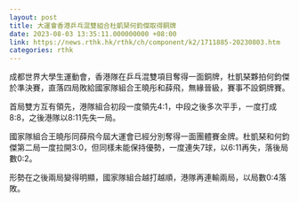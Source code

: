 ```yaml
---
layout: post
title: 大運會香港乒乓混雙組合杜凱琹何鈞傑取得銅牌
date: 2023-08-03 13:35:11.000000000 +08:00
link: https://news.rthk.hk/rthk/ch/component/k2/1711885-20230803.htm
categories: rthk
---
```


成都世界大學生運動會，香港隊在乒乓混雙項目奪得一面銅牌，杜凱琹夥拍何鈞傑於準決賽，直落四局敗給國家隊組合王曉彤和薛飛，無緣晉級，賽事不設銅牌賽。

首局雙方互有領先，港隊組合初段一度領先4:1，中段之後多次平手，一度打成8:8，之後港隊以8:11先失一局。

國家隊組合王曉彤同薛飛今屆大運會已經分別奪得一面團體賽金牌。杜凱琹和何鈞傑第二局一度拉開3:0，但同樣未能保持優勢，一度連失7球，以6:11再失，落後局數0:2。

形勢在之後兩局變得明顯，國家隊組合越打越順，港隊再連輸兩局，以局數0:4落敗。
